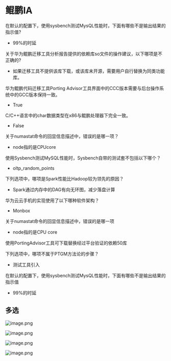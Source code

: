 # 鲲鹏IA

在默认的配置下，使用sysbench测试MysQL性能时，下面有哪些不是输出结果的指示值?
- 99%的时延

关于华为鲲鹏迁移工具分析报告提供的依赖库so文件的操作建议，以下哪项是不正确的?
- 如果迁移工具不提供该库下载，或该库未开源，需要用户自行替换为同类功能库。

华为鲲鹏代码迁移工具Porting Advisor工具界面中的CCC版本需要与后台操作系统中的GCC版本保持一致。
- True

C/C++语言中的char数据类型在x86与鲲鹏处理器下完全一致。
- False

关于numastat命令的回显信息描述中，错误的是哪一项？
- node指的是CPUcore

使用Sysbench测试MySQL性能时，Sysbench自带的测试套不包括以下哪个？
- oltp_random_points

下列选项中，哪项是Spark性能比Hadoop较为领先的原因？
- Spark通过内存中的DAG有向无环图，减少落盘计算

华为云云手机的实现使用了以下哪种软件架构？
- Monbox

关于numastat命令的回显信息描述中，错误的是哪一项
- node指的是CPU core

使用PortingAdvisor工具可下载替换经过平台验证的依赖50库

下列选项中，哪项不属于PTGM方法论的步骤？
- 测试工具引入

在默认的配置下，使用sysbench测试MysQL性能时，下面有哪些不是输出结果的指示值
- 99%的时延
## 多选

![image.png](https://proxy.mistudio.top/https://raw.githubusercontent.com/cyo57/image-host/main/20240916232417.png)

![image.png](https://proxy.mistudio.top/https://raw.githubusercontent.com/cyo57/image-host/main/20240916232535.png)

![image.png](https://proxy.mistudio.top/https://raw.githubusercontent.com/cyo57/image-host/main/20240916235502.png)

![image.png](https://proxy.mistudio.top/https://raw.githubusercontent.com/cyo57/image-host/main/20240917010607.png)
